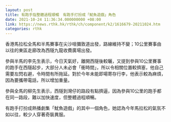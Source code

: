 ```yaml
---
layout: post
title: 有跑手指整體過程順暢　有跑手打扮成「魷魚遊戲」角色
date: 2021-10-24 11:36:34.000000000 +08:00
link: https://news.rthk.hk/rthk/ch/component/k2/1616679-20211024.htm
categories: rthk
---
```


香港馬拉松全馬和半馬賽事在尖沙咀彌敦道出發，路線維持不變；10公里賽事由以往的東區走廊改為西隧九龍收費廣場出發。

參與半馬的李先生表示，今日天氣好，離開西隧後較曬，又提到參與10公里賽事的跑手在西隧起步，大部分人未必會「衝時間」，所以令相關位置較擠塞，他自己需要左閃右避，令時間有所拖延。對於今年未能即場寄存行李，他表示較為麻煩，因為要攜帶電話，所以增加重量。

參與全馬的柳先生表示，西隧到灣仔的路段有點擠逼，因為參與10公里的跑手都在同一路段，難以加快速度，但整體過程順暢。

有跑手打扮成熱播劇集「魷魚遊戲」的其中一個角色，她認為今年馬拉松的氣氛不如以往，較少人穿著奇裝異服。
